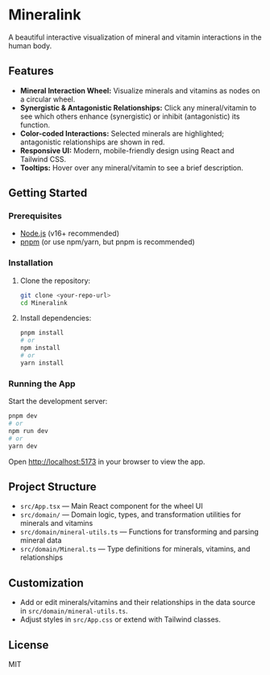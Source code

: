 # Mineralink

A beautiful interactive visualization of mineral and vitamin interactions in the human body.

## Features
- **Mineral Interaction Wheel:** Visualize minerals and vitamins as nodes on a circular wheel.
- **Synergistic & Antagonistic Relationships:** Click any mineral/vitamin to see which others enhance (synergistic) or inhibit (antagonistic) its function.
- **Color-coded Interactions:** Selected minerals are highlighted; antagonistic relationships are shown in red.
- **Responsive UI:** Modern, mobile-friendly design using React and Tailwind CSS.
- **Tooltips:** Hover over any mineral/vitamin to see a brief description.

## Getting Started

### Prerequisites
- [Node.js](https://nodejs.org/) (v16+ recommended)
- [pnpm](https://pnpm.io/) (or use npm/yarn, but pnpm is recommended)

### Installation

1. Clone the repository:
   ```bash
   git clone <your-repo-url>
   cd Mineralink
   ```
2. Install dependencies:
   ```bash
   pnpm install
   # or
   npm install
   # or
   yarn install
   ```

### Running the App

Start the development server:
```bash
pnpm dev
# or
npm run dev
# or
yarn dev
```

Open [http://localhost:5173](http://localhost:5173) in your browser to view the app.

## Project Structure

- `src/App.tsx` — Main React component for the wheel UI
- `src/domain/` — Domain logic, types, and transformation utilities for minerals and vitamins
- `src/domain/mineral-utils.ts` — Functions for transforming and parsing mineral data
- `src/domain/Mineral.ts` — Type definitions for minerals, vitamins, and relationships

## Customization
- Add or edit minerals/vitamins and their relationships in the data source in `src/domain/mineral-utils.ts`.
- Adjust styles in `src/App.css` or extend with Tailwind classes.

## License
MIT
